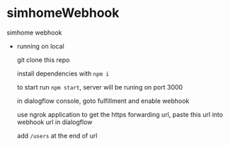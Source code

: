 # simhomeWebhook

simhome webhook

- running on local

  git clone this repo

  install dependencies with `npm i`

  to start run `npm start`, server will be runing on port 3000

  in dialogflow console, goto fulfillment and enable webhook

  use ngrok application to get the https forwarding url, paste this url into webhook url in dialogflow

  add `/users` at the end of url
